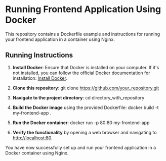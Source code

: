 # Running Frontend Application Using Docker

This repository contains a Dockerfile example and instructions for running your frontend application in a container using Nginx.

## Running Instructions

1. **Install Docker**: Ensure that Docker is installed on your computer. If it's not installed, you can follow the official Docker documentation for installation: [Install Docker](https://docs.docker.com/get-docker/).

2. **Clone this repository**:
    git clone https://github.com/your_repository.git

3. **Navigate to the project directory**:
    cd directory_with_repository

4. **Build the Docker image** using the provided Dockerfile:
    docker build -t my-frontend-app .

5. **Run the Docker container**:
    docker run -p 80:80 my-frontend-app
	
6. **Verify the functionality** by opening a web browser and navigating to [http://localhost:80](http://localhost:80).

You have now successfully set up and run your frontend application in a Docker container using Nginx.
